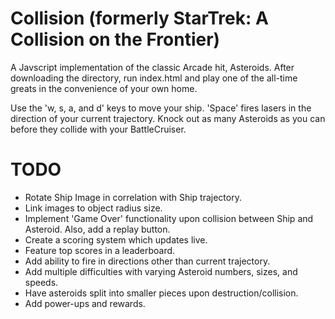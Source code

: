 Collision (formerly StarTrek: A Collision on the Frontier)
=========

A Javscript implementation of the classic Arcade hit, Asteroids. After downloading the directory, run index.html and play one of the all-time greats in the convenience of your own home.

Use the 'w, s, a, and d' keys to move your ship. 'Space' fires lasers in the direction of your current trajectory. Knock out as many Asteroids as you can before they collide with your BattleCruiser.

TODO
=========

- Rotate Ship Image in correlation with Ship trajectory.
- Link images to object radius size.
- Implement 'Game Over' functionality upon collision between Ship and Asteroid. Also, add a replay button.
- Create a scoring system which updates live.
- Feature top scores in a leaderboard.
- Add ability to fire in directions other than current trajectory.
- Add multiple difficulties with varying Asteroid numbers, sizes, and speeds.
- Have asteroids split into smaller pieces upon destruction/collision.
- Add power-ups and rewards.
